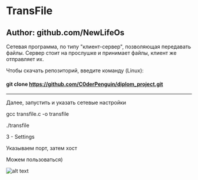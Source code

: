 # **TransFile**

## Author: github.com/NewLifeOs

Сетевая программа, по типу "клиент-сервер", позволяющая передавать файлы. Сервер стоит на прослушке и принимает файлы, клиент же отправляет их.

Чтобы скачать репозиторий, введите команду (Linux):

#### git clone https://github.com/C0derPenguin/diplom_project.git

__________________________________________________________________________________________

Далее, запустить и указать сетевые настройки

gcc transfile.c -o transfile

./transfile

3 - Settings

Указываем порт, затем хост

Можем пользоваться)


![alt text](https://sun9-14.userapi.com/impf/tzvnExOMKnXuSiXF52d5PCZQjYvhq81Bi9lWXA/sPL_xAjDNHg.jpg?size=1164x469&quality=96&sign=d2b364ecf23019b21af228f9c382a2d2&type=album)
